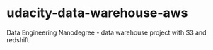 # udacity-data-warehouse-aws
Data Engineering Nanodegree - data warehouse project with S3 and redshift
